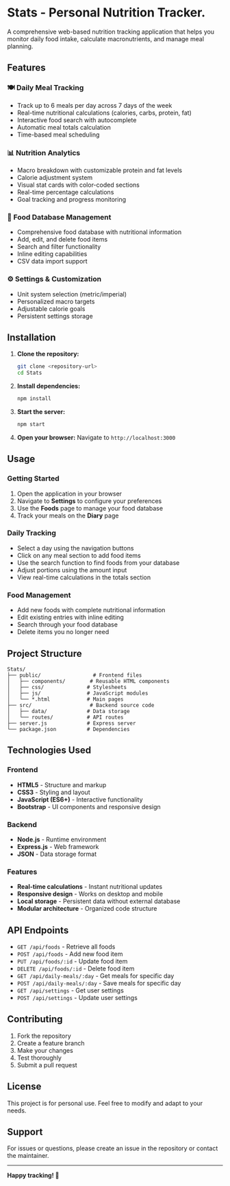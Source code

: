 # Stats - Personal Nutrition Tracker.

A comprehensive web-based nutrition tracking application that helps you monitor daily food intake, calculate macronutrients, and manage meal planning.

## Features

### 🍽️ Daily Meal Tracking
- Track up to 6 meals per day across 7 days of the week
- Real-time nutritional calculations (calories, carbs, protein, fat)
- Interactive food search with autocomplete
- Automatic meal totals calculation
- Time-based meal scheduling

### 📊 Nutrition Analytics
- Macro breakdown with customizable protein and fat levels
- Calorie adjustment system
- Visual stat cards with color-coded sections
- Real-time percentage calculations
- Goal tracking and progress monitoring

### 🥗 Food Database Management
- Comprehensive food database with nutritional information
- Add, edit, and delete food items
- Search and filter functionality
- Inline editing capabilities
- CSV data import support

### ⚙️ Settings & Customization
- Unit system selection (metric/imperial)
- Personalized macro targets
- Adjustable calorie goals
- Persistent settings storage

## Installation

1. **Clone the repository:**
   ```bash
   git clone <repository-url>
   cd Stats
   ```

2. **Install dependencies:**
   ```bash
   npm install
   ```

3. **Start the server:**
   ```bash
   npm start
   ```

4. **Open your browser:**
   Navigate to `http://localhost:3000`

## Usage

### Getting Started
1. Open the application in your browser
2. Navigate to **Settings** to configure your preferences
3. Use the **Foods** page to manage your food database
4. Track your meals on the **Diary** page

### Daily Tracking
- Select a day using the navigation buttons
- Click on any meal section to add food items
- Use the search function to find foods from your database
- Adjust portions using the amount input
- View real-time calculations in the totals section

### Food Management
- Add new foods with complete nutritional information
- Edit existing entries with inline editing
- Search through your food database
- Delete items you no longer need

## Project Structure

```
Stats/
├── public/                 # Frontend files
│   ├── components/        # Reusable HTML components
│   ├── css/              # Stylesheets
│   ├── js/               # JavaScript modules
│   └── *.html            # Main pages
├── src/                   # Backend source code
│   ├── data/             # Data storage
│   └── routes/           # API routes
├── server.js             # Express server
└── package.json          # Dependencies
```

## Technologies Used

### Frontend
- **HTML5** - Structure and markup
- **CSS3** - Styling and layout
- **JavaScript (ES6+)** - Interactive functionality
- **Bootstrap** - UI components and responsive design

### Backend
- **Node.js** - Runtime environment
- **Express.js** - Web framework
- **JSON** - Data storage format

### Features
- **Real-time calculations** - Instant nutritional updates
- **Responsive design** - Works on desktop and mobile
- **Local storage** - Persistent data without external database
- **Modular architecture** - Organized code structure

## API Endpoints

- `GET /api/foods` - Retrieve all foods
- `POST /api/foods` - Add new food item
- `PUT /api/foods/:id` - Update food item
- `DELETE /api/foods/:id` - Delete food item
- `GET /api/daily-meals/:day` - Get meals for specific day
- `POST /api/daily-meals/:day` - Save meals for specific day
- `GET /api/settings` - Get user settings
- `POST /api/settings` - Update user settings

## Contributing

1. Fork the repository
2. Create a feature branch
3. Make your changes
4. Test thoroughly
5. Submit a pull request

## License

This project is for personal use. Feel free to modify and adapt to your needs.

## Support

For issues or questions, please create an issue in the repository or contact the maintainer.

---

**Happy tracking! 🎯** 
